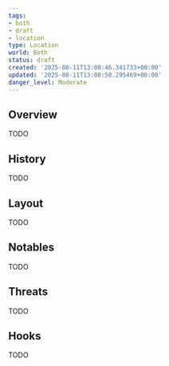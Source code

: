 ```yaml
---
tags:
- both
- draft
- location
type: Location
world: Both
status: draft
created: '2025-08-11T13:08:46.341733+00:00'
updated: '2025-08-11T13:08:50.295469+00:00'
danger_level: Moderate
---
```



## Overview

TODO
## History

TODO
## Layout

TODO
## Notables

TODO
## Threats

TODO
## Hooks

TODO
